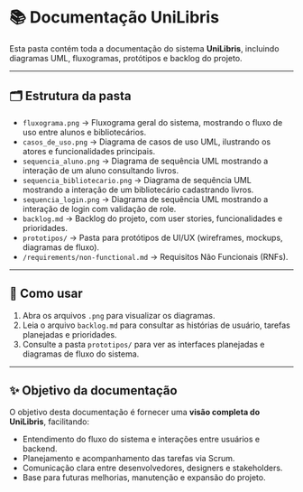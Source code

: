 # 📚 Documentação UniLibris

Esta pasta contém toda a documentação do sistema **UniLibris**, incluindo diagramas UML, fluxogramas, protótipos e backlog do projeto.

---

## 🗂 Estrutura da pasta

- `fluxograma.png` → Fluxograma geral do sistema, mostrando o fluxo de uso entre alunos e bibliotecários.  
- `casos_de_uso.png` → Diagrama de casos de uso UML, ilustrando os atores e funcionalidades principais.  
- `sequencia_aluno.png` → Diagrama de sequência UML mostrando a interação de um aluno consultando livros.  
- `sequencia_bibliotecario.png` → Diagrama de sequência UML mostrando a interação de um bibliotecário cadastrando livros.
- `sequencia_login.png` → Diagrama de sequência UML mostrando a interação de login com validação de role.
- `backlog.md` → Backlog do projeto, com user stories, funcionalidades e prioridades.  
- `prototipos/` → Pasta para protótipos de UI/UX (wireframes, mockups, diagramas de fluxo).
- `/requirements/non-functional.md` → Requisitos Não Funcionais (RNFs).

---

## 📖 Como usar

1. Abra os arquivos `.png` para visualizar os diagramas.  
2. Leia o arquivo `backlog.md` para consultar as histórias de usuário, tarefas planejadas e prioridades.  
3. Consulte a pasta `prototipos/` para ver as interfaces planejadas e diagramas de fluxo do sistema.  

---

## ✨ Objetivo da documentação

O objetivo desta documentação é fornecer uma **visão completa do UniLibris**, facilitando:  

- Entendimento do fluxo do sistema e interações entre usuários e backend.  
- Planejamento e acompanhamento das tarefas via Scrum.  
- Comunicação clara entre desenvolvedores, designers e stakeholders.  
- Base para futuras melhorias, manutenção e expansão do projeto.

